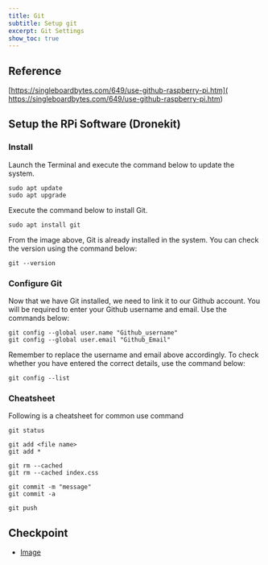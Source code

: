 ```yaml
---
title: Git
subtitle: Setup git 
excerpt: Git Settings
show_toc: true
---
```


## Reference
[https://singleboardbytes.com/649/use-github-raspberry-pi.htm](
https://singleboardbytes.com/649/use-github-raspberry-pi.htm)

## Setup the RPi Software (Dronekit)
### Install
Launch the Terminal and execute the command below to update the system.
```
sudo apt update
sudo apt upgrade
```

Execute the command below to install Git.
```
sudo apt install git
```

From the image above, Git is already installed in the system. You can check the version using the command below:
```
git --version
```

### Configure Git
Now that we have Git installed, we need to link it to our Github account. You will be required to enter your Github username and email. Use the commands below:
```
git config --global user.name "Github_username"
git config --global user.email "Github_Email"
```

Remember to replace the username and email above accordingly. To check whether you have entered the correct details, use the command below:
```
git config --list
```

### Cheatsheet
Following is a cheatsheet for common use command
```
git status

git add <file name>
git add *

git rm --cached
git rm --cached index.css

git commit -m "message"
git commit -a

git push
```

## Checkpoint
- [Image]()